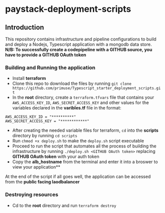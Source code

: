 # paystack-deployment-scripts

## Introduction
This repository contains infrastructure and pipeline configurations to build and deploy a Nodejs, Typescript application with a mongodb data store.
**N/B: To successfully create a codepipeline with a GITHUB source, you have to provide a GITHUB OAuth token**

### Building and Running the application 
- Install **terraform**
- Clone this repo to download the files by running `git clone https://github.com/primuse/Typescript_starter_deployment_scripts.git`
- In the **root** directory, create a `terraform.tfvars` file that contains your `AWS_ACCESS_KEY_ID`, `AWS_SECRET_ACCESS_KEY` and other values for the variables declared in the **varibles.tf** file in the format:

```
AWS_ACCESS_KEY_ID = "**********"
AWS_SECRET_ACCESS_KEY = "************"
```

- After creating the needed variable files for terraform, `cd` into the **scripts** directory by running `cd scripts`
- Run `chmod +x deploy.sh` to make the `deploy.sh` script executable
- Proceed to run the script that automates all the process of building the infrastructure by running `./deploy.sh <GITHUB OAuth token>` replacing **GITHUB OAuth token** with your auth token
- Copy the **alb_hostname** from the terminal and enter it into a broswer to view your application**

At the end of the script if all goes well, the application can be accessed from the **public facing laodbalancer**


### Destroying resources
- Cd to the **root** directory and run `terraform destroy` 



